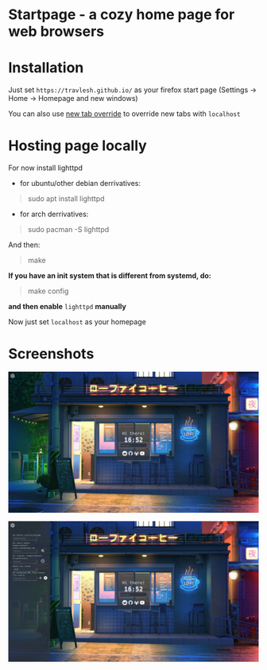 # Startpage - a cozy home page for web browsers

# Installation

Just set `https://travlesh.github.io/` as your firefox start page (Settings -> Home -> Homepage and new windows)

You can also use [new tab override](https://duckduckgo.com/?q=new+tab+override) to override new tabs with `localhost`

# Hosting page locally

For now install lighttpd

- for ubuntu/other debian derrivatives:

> sudo apt install lighttpd

- for arch derrivatives:

> sudo pacman -S lighttpd

And then:

> make

**If you have an init system that is different from systemd, do:**

> make config

**and then enable** `lighttpd` **manually**

Now just set `localhost` as your homepage

# Screenshots

![](screenshots/no-menu.png)

![](screenshots/menu.png)
